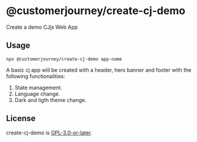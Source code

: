 # @customerjourney/create-cj-demo
Create a demo CJjs Web App

## Usage
```npx @customerjourney/create-cj-demo app-name```

A basic cj app will be created with a header, hero banner and footer with the following functionalities:
1. State management.
2. Language change.
3. Dark and ligth theme change.
## License
create-cj-demo is [GPL-3.0-or-later](./LICENSE).
